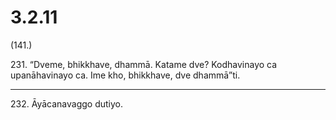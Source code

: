 

# 3.2.11



(141.)

231\. “Dveme, bhikkhave, dhammā. Katame dve? Kodhavinayo ca upanāhavinayo ca. Ime kho, bhikkhave, dve dhammā”ti.

---

232\. Āyācanavaggo dutiyo.





